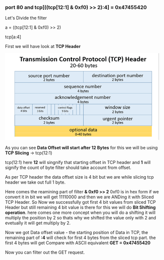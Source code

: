 ### port 80 and tcp[((tcp[12:1] & 0xf0) >> 2):4] = 0x47455420

Let's Divide the filter 

a = ((tcp[12:1] & 0xf0) >> 2)

tcp[a:4]

First we will have look at **TCP Header**

![Tcp Header](images/tcph.png)

As you can see **Data Offset will start after 12 Bytes** 
for this we will be using **TCP Slicing** -> tcp(12:1)

tcp(12:1) here **12** will singnify that starting offset in TCP header and **1** will signify the count of byte filter should take account from offset.

As per TCP header the data offset size is 4 bit but we are while slicing tcp header we take out full 1 byte.

Here comes the reamining part of filter **& 0xf0 >> 2**
0xf0 is in hex form if we convert it in bit we will get 11110000 and then we are ANDing it with Sliced TCP Header.
So Now we successfully got first 4 bit values from sliced TCP Header but still remaining 4 bit value is there for this we will do **Bit Shifting operation**. here comes one more concept when you will do a shifting it will multiply the position by 2 so thats why we shifted the value only with 2 and evetually it will get multiply by 2.

Now we got Data offset value - the starting position of Data in TCP, the remaining part of **:4** will check for first 4 bytes from the sliced tcp part.
the first 4 bytes will get Compare with ASCII equivalent **GET = 0x47455420**

Now you can filter out the GET request.



